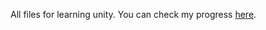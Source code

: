 All files for learning unity. You can check my progress <a href="https//:logs.neilarora.in">here</a>.
